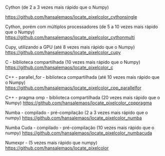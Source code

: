 
Cython (de 2 a 3 vezes mais rápido que o Numpy)

https://github.com/hansalemaos/locate_pixelcolor_cythonsingle

Cython, porém com múltiplos processadores (de 5 a 10 vezes mais rápido que o Numpy)
https://github.com/hansalemaos/locate_pixelcolor_cythonmulti

Cupy, utilizando a GPU (até 8 vezes mais rápido que o Numpy)
https://github.com/hansalemaos/locate_pixelcolor_cupy

C - biblioteca compartilhada (10 vezes mais rápido que o Numpy)
https://github.com/hansalemaos/locate_pixelcolor_c

C++ - parallel_for - biblioteca compartilhada (até 10 vezes mais rápido que o Numpy)
https://github.com/hansalemaos/locate_pixelcolor_cpp_parallelfor

C++ - pragma omp - biblioteca compartilhada (20 vezes mais rápido que o Numpy)
https://github.com/hansalemaos/locate_pixelcolor_cpppragma

Numba - compilado - pré-compilação (2 a 3 vezes mais rápido que o numpy)
https://github.com/hansalemaos/locate_pixelcolor_numba

Numba Cuda - compilado - pré-compilação (10 vezes mais rápido que o numpy)
https://github.com/hansalemaos/locate_pixelcolor_numbacuda

Numexpr - (5 vezes mais rápido que numpy)
https://github.com/hansalemaos/locate_pixelcolor
